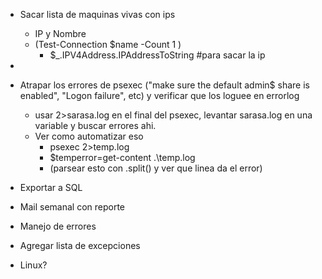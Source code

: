- Sacar lista de maquinas vivas con ips
	- IP y Nombre
	- (Test-Connection $name -Count 1 )
		- $_.IPV4Address.IPAddressToString #para sacar la ip

-
- Atrapar los errores de psexec ("make sure the default admin$ share is enabled", "Logon failure", etc) y verificar que los loguee en errorlog
    - usar  2>sarasa.log en el final del psexec, levantar sarasa.log en una variable y buscar errores ahi.
    - Ver como automatizar eso
		- psexec 2>temp.log
		- $temperror=get-content .\temp.log
		- (parsear esto con .split() y ver que linea da el error)
- Exportar a SQL
- Mail semanal con reporte
- Manejo de errores
- Agregar lista de excepciones
- Linux?

